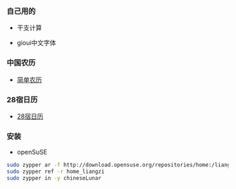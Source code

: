 ### 自己用的

- 干支计算

- gioui中文字体

### 中国农历

- [简单农历](https://github.com/Aquarian-Age/ccal/releases/tag/chineseLunar)


### 28宿日历

- [28宿日历](https://github.com/Aquarian-Age/ccal/releases/tag/28%E5%AE%BF%E6%97%A5%E5%8E%86)

### 安装

- openSuSE

```bash
sudo zypper ar -f http://download.opensuse.org/repositories/home:/liangzi/openSUSE_Tumbleweed/home:liangzi.repo
sudo zypper ref -r home_liangzi
sudo zypper in -y chineseLunar
```
